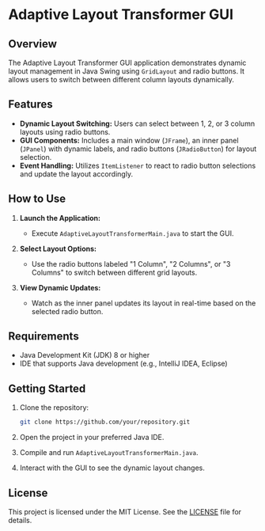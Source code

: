 # Adaptive Layout Transformer GUI

## Overview
The Adaptive Layout Transformer GUI application demonstrates dynamic layout management in Java Swing using `GridLayout` and radio buttons. It allows users to switch between different column layouts dynamically.

## Features
- **Dynamic Layout Switching:** Users can select between 1, 2, or 3 column layouts using radio buttons.
- **GUI Components:** Includes a main window (`JFrame`), an inner panel (`JPanel`) with dynamic labels, and radio buttons (`JRadioButton`) for layout selection.
- **Event Handling:** Utilizes `ItemListener` to react to radio button selections and update the layout accordingly.

## How to Use
1. **Launch the Application:**
    - Execute `AdaptiveLayoutTransformerMain.java` to start the GUI.

2. **Select Layout Options:**
    - Use the radio buttons labeled "1 Column", "2 Columns", or "3 Columns" to switch between different grid layouts.

3. **View Dynamic Updates:**
    - Watch as the inner panel updates its layout in real-time based on the selected radio button.

## Requirements
- Java Development Kit (JDK) 8 or higher
- IDE that supports Java development (e.g., IntelliJ IDEA, Eclipse)

## Getting Started
1. Clone the repository:

   ```bash
   git clone https://github.com/your/repository.git
   ```
2. Open the project in your preferred Java IDE.

3. Compile and run `AdaptiveLayoutTransformerMain.java`.

4. Interact with the GUI to see the dynamic layout changes.

## License
This project is licensed under the MIT License. See the [LICENSE](./LICENSE) file for details.
